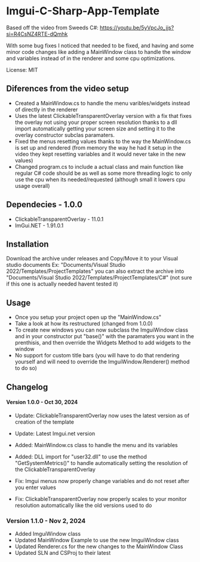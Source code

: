 # Imgui-C-Sharp-App-Template
Based off the video from Sweeds C#: https://youtu.be/5yVpcJo_jjs?si=R4CsNZ4RTE-dQmhk

With some bug fixes I noticed that needed to be fixed, and having and some minor code changes like adding a MainWindow class to handle the window and variables instead of in the renderer and some cpu optimizations.

License: MIT

## Diferences from the video setup
- Created a MainWindow.cs to handle the menu varibles/widgets instead of directly in the renderer
- Uses the latest ClickableTransparentOverlay version with a fix that fixes the overlay not using your proper screen resolution thanks to a dll import automatically getting your screen size and setting it to the overlay constructor subclas paramaters.
- Fixed the menus resetting values thanks to the way the MainWindow.cs is set up and rendered (from memory the way he had it setup in the video they kept resetting variables and it would never take in the new values)
- Changed program.cs to include a actual class and main function like regular C# code should be as well as some more threading logic to only use the cpu when its needed/requested (although small it lowers cpu usage overall)

## Dependecies - 1.0.0
- ClickableTransparentOverlay - 11.0.1
- ImGui.NET - 1.91.0.1

## Installation 
Download the archive under releases and Copy/Move it to your Visual studio documents Ex: "Documents/Visual Studio 2022/Templates/ProjectTemplates" you can also extract the archive into "Documents/Visual Studio 2022/Templates/ProjectTemplates/C#" (not sure if this one is actually needed havent tested it)

## Usage
 - Once you setup your project open up the "MainWindow.cs"
 - Take a look at how its restructured (changed from 1.0.0)
 - To create new windows you can now subclass the ImguiWindow class and in your constructor put "base()" with the paramaters you want in the prenthisis, and then override the Widgets Method to add widgets to the window
 - No support for custom title bars (you will have to do that rendering yourself and will need to override the ImguiWindow.Renderer() method to do so)

## Changelog
#### Version 1.0.0 - Oct 30, 2024
- Update: ClickableTransparentOverlay now uses the latest version as of creation of the template
- Update: Latest Imgui.net version

- Added: MainWindow.cs class to handle the menu and its variables
- Added: DLL import for "user32.dll" to use the method "GetSystemMetrics()" to handle automatically setting the resolution of the ClickableTransparentOverlay

- Fix: Imgui menus now properly change variables and do not reset after you enter values 
- Fix: ClickableTransparentOverlay now properly scales to your monitor resolution automatically like the old versions used to do

### Version 1.1.0 - Nov 2, 2024
- Added ImguiWindow class
- Updated MainWindow Example to use the new ImguiWindow class
- Updated Renderer.cs for the new changes to the MainWindow Class
- Updated SLN and CSProj to their latest
